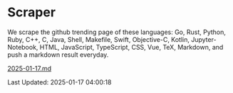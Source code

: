 # Scraper

We scrape the github trending page of these languages: Go, Rust, Python, Ruby, C++, C, Java, Shell, Makefile, Swift, Objective-C, Kotlin, Jupyter-Notebook, HTML, JavaScript, TypeScript, CSS, Vue, TeX, Markdown, and push a markdown result everyday.

[2025-01-17.md](https://github.com/yangwenmai/github-trending-backup/blob/master/2025-01-17.md)

Last Updated: 2025-01-17 04:00:18